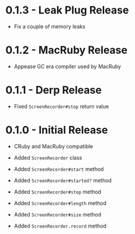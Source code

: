 # 0.1.3 - Leak Plug Release

  * Fix a couple of memory leaks

# 0.1.2 - MacRuby Release

  * Appease GC era compiler used by MacRuby

# 0.1.1 - Derp Release

  * Fixed `ScreenRecorder#stop` return value

# 0.1.0 - Initial Release

  * CRuby and MacRuby compatible

  * Added `ScreenRecorder` class
  * Added `ScreenRecorder#start` method
  * Added `ScreenRecorder#started?` method
  * Added `ScreenRecorder#stop` method
  * Added `ScreenRecorder#length` method
  * Added `ScreenRecorder#size` method
  * Added `ScreenRecorder.record` method
